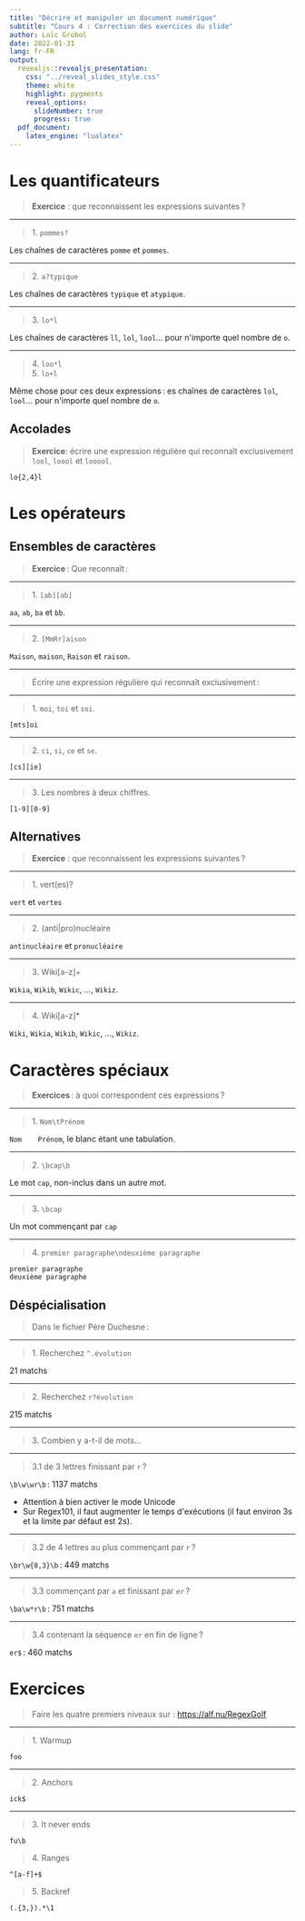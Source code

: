 ```yaml
---
title: "Décrire et manipuler un document numérique"
subtitle: "Cours 4 : Correction des exercices du slide"
author: Loïc Grobol
date: 2022-01-31
lang: fr-FR
output:
  revealjs::revealjs_presentation:
    css: "../reveal_slides_style.css"
    theme: white
    highlight: pygments
    reveal_options:
      slideNumber: true
      progress: true
  pdf_document:
    latex_engine: "lualatex"
---
```


# Les quantificateurs

> **Exercice** : que reconnaissent les expressions suivantes ?

---

> 1\. `pommes?`

Les chaînes de caractères `pomme` et `pommes`.

---

> 2\. `a?typique`

Les chaînes de caractères `typique` et `atypique`.

---

> 3\. `lo*l`

Les chaînes de caractères `ll`, `lol`, `lool`… pour n'importe quel nombre de `o`.

---

> 4\. `loo*l`  
> 5\. `lo+l`

Même chose pour ces deux expressions : es chaînes de caractères `lol`, `lool`… pour n'importe quel
nombre de `o`.

## Accolades

> **Exercice**: écrire une expression régulière qui reconnaît exclusivement  `lool`, `loool` et `looool`.

`lo{2,4}l`

# Les opérateurs

## Ensembles de caractères

> **Exercice** : Que reconnaît :

---

> 1\. `[ab][ab]`

`aa`, `ab`, `ba` et `bb`.

---

> 2\. `[MmRr]aison`

`Maison`, `maison`, `Raison` et `raison`.

---

> Écrire une expression régulière qui reconnaît exclusivement :

---

> 1\. `moi`, `toi` et `soi`.

`[mts]oi`

---

> 2\. `ci`, `si`, `ce` et `se`.

`[cs][ie]`

---

> 3\. Les nombres à deux chiffres.

`[1-9][0-9]`

## Alternatives

> **Exercice** : que reconnaissent les expressions suivantes ?

---

> 1\. vert(es)?

`vert` et `vertes`

---

> 2\. (anti|pro)nucléaire

`antinucléaire` et `pronucléaire`

---

> 3\. Wiki[a-z]+

`Wikia`, `Wikib`, `Wikic`, …, `Wikiz`.

---

> 4\. Wiki[a-z]*

`Wiki`, `Wikia`, `Wikib`, `Wikic`, …, `Wikiz`.

# Caractères spéciaux

> **Exercices** : à quoi correspondent ces expressions ?

---

> 1\. `Nom\tPrénom`

`Nom	Prénom`, le blanc étant une tabulation.

---

> 2\. `\bcap\b`

Le mot `cap`, non-inclus dans un autre mot.

---

> 3\. `\bcap`

Un mot commençant par `cap`

---

> 4\. `premier paragraphe\ndeuxième paragraphe`

```text
premier paragraphe
deuxième paragraphe
```

## Déspécialisation

> Dans le fichier Père Duchesne :

---

> 1\. Recherchez `^.évolution`

21 matchs

---

> 2\. Recherchez `r?évolution`

215 matchs

---

> 3\. Combien y a-t-il de mots…

---

> 3.1 de 3 lettres finissant par `r` ?

`\b\w\wr\b` : 1137 matchs

- Attention à bien activer le mode Unicode
- Sur Regex101, il faut augmenter le temps d'exécutions (il faut environ 3s et la limite par défaut
  est 2s).

---

> 3.2 de 4 lettres au plus commençant par `r` ?

`\br\w{0,3}\b` : 449 matchs

---

> 3.3 commençant par `a` et finissant par `er` ?

`\ba\w*r\b` : 751 matchs

---

> 3.4 contenant la séquence `er` en fin de ligne ?

`er$` : 460 matchs

# Exercices

> Faire les quatre premiers niveaux sur : <https://alf.nu/RegexGolf>

---

> 1\. Warmup

`foo`

---

> 2\. Anchors

`ick$`

---

> 3\. It never ends

`fu\b`

> 4\. Ranges

`^[a-f]+$`

> 5\. Backref

`(.{3,}).*\1`
